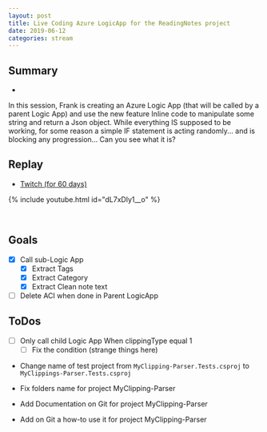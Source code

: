 ```yaml
---
layout: post
title: Live Coding Azure LogicApp for the ReadingNotes project
date: 2019-06-12
categories: stream
---
```



## Summary
-

In this session, Frank is creating an Azure Logic App (that will be called by a parent Logic App) and use the new feature Inline code to manipulate some string and return a Json object. While everything IS supposed to be working, for some reason a simple IF statement is acting randomly... and is blocking any progression... Can you see what it is?

## Replay


- [Twitch (for 60 days)](https://www.twitch.tv/videos/437981732)

{% include youtube.html id="dL7xDly1__o" %}

<br/><!--more-->

Goals
-----

- [X] Call sub-Logic App 
    - [X] Extract Tags 
    - [X] Extract Category 
    - [X] Extract Clean note text
- [ ] Delete ACI when done in Parent LogicApp

ToDos
-----
- [ ] Only call child Logic App When clippingType equal 1
    - [ ] Fix the condition (strange things here) 
- Change name of test project from `MyClipping-Parser.Tests.csproj` to `MyClippings-Parser.Tests.csproj`
- Fix folders name for project MyClipping-Parser

- Add Documentation on Git  for project MyClipping-Parser
- Add on Git a how-to use it for project MyClipping-Parser

